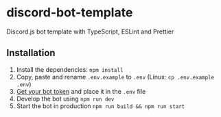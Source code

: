 # discord-bot-template

Discord.js bot template with TypeScript, ESLint and Prettier

## Installation

1. Install the dependencies: `npm install`
2. Copy, paste and rename `.env.example` to `.env` (Linux: `cp .env.example .env`)
3. [Get your bot token](https://discord.com/developers/applications) and place it in the `.env` file
4. Develop the bot using `npm run dev`
5. Start the bot in production `npm run build && npm run start`

